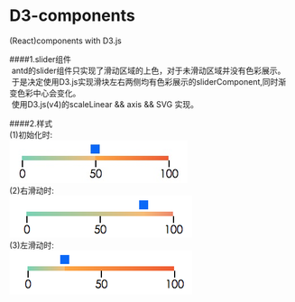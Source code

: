 # D3-components
(React)components with D3.js

####1.slider组件<br/>
  antd的slider组件只实现了滑动区域的上色，对于未滑动区域并没有色彩展示。<br/>
  于是决定使用D3.js实现滑块左右两侧均有色彩展示的sliderComponent,同时渐变色彩中心会变化。<br/>
  使用D3.js(v4)的scaleLinear && axis && SVG 实现。
  
####2.样式<br/>
(1)初始化时:<br/>
![](./slider/slider.jpg)
<br/>
(2)右滑动时:<br/>
![](./slider/slider1.jpg)
<br/>
(3)左滑动时:<br/>
![](./slider/slider2.jpg)

